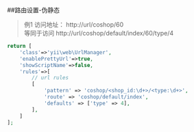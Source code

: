 
##路由设置-伪静态

>例1
>访问地址： http://url/coshop/60   
>等同于访问 http://url/coshop/default/index/60/type/4

```php
return [
    'class'=>'yii\web\UrlManager',
    'enablePrettyUrl'=>true,
    'showScriptName'=>false,
    'rules'=>[
        // url rules
        [
            'pattern' => 'coshop/<shop_id:\d+>/<type:\d+>',
            'route' => 'coshop/default/index',
            'defaults' => ['type' => 4],
        ],
    ]
];



```